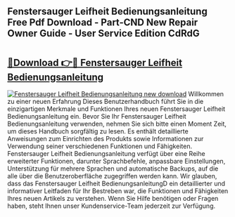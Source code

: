 ## Fenstersauger Leifheit Bedienungsanleitung Free Pdf Download - Part-CND New Repair Owner Guide - User Service Edition CdRdG

# <h2><a href="http://df63qd.blite.top/?on=Fenstersauger+Leifheit+Bedienungsanleitung">🔗Download 👉🔴 Fenstersauger Leifheit Bedienungsanleitung</a></h2>

[![Fenstersauger Leifheit Bedienungsanleitung new download](https://i.imgur.com/lujVjoI.png)](http://df63qd.blite.top/?on=Fenstersauger+Leifheit+Bedienungsanleitung)
Willkommen zu einer neuen Erfahrung Dieses Benutzerhandbuch führt Sie in die einzigartigen Merkmale und Funktionen Ihres neuen Fenstersauger Leifheit Bedienungsanleitung ein. Bevor Sie Ihr Fenstersauger Leifheit Bedienungsanleitung verwenden, nehmen Sie sich bitte einen Moment Zeit, um dieses Handbuch sorgfältig zu lesen. Es enthält detaillierte Anweisungen zum Einrichten des Produkts sowie Informationen zur Verwendung seiner verschiedenen Funktionen und Fähigkeiten. Fenstersauger Leifheit Bedienungsanleitung verfügt über eine Reihe erweiterter Funktionen, darunter Sprachbefehle, anpassbare Einstellungen, Unterstützung für mehrere Sprachen und automatische Backups, auf die alle über die Benutzeroberfläche zugegriffen werden kann. Wir glauben, dass das Fenstersauger Leifheit BedienungsanleitungD ein detaillierter und informativer Leitfaden für Ihr Bestreben war, die Funktionen und Fähigkeiten Ihres neuen Artikels zu verstehen. Wenn Sie Hilfe benötigen oder Fragen haben, steht Ihnen unser Kundenservice-Team jederzeit zur Verfügung.
